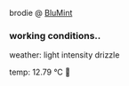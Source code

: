 brodie @ [BluMint](https://www.linkedin.com/company/blumint-io/)

<!--weather_start-->
### working conditions..

weather: light intensity drizzle 

temp: 12.79 °C 👕

<!--weather_end-->
